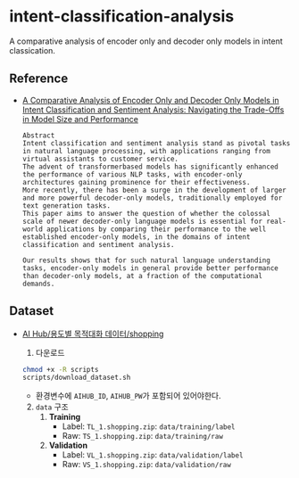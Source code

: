 # intent-classification-analysis

A comparative analysis of encoder only and decoder only models in intent classication.

## Reference

- [A Comparative Analysis of Encoder Only and Decoder Only Models in Intent Classification and Sentiment Analysis: Navigating the Trade-Offs in Model Size and Performance](https://www.researchgate.net/publication/377467915_A_Comparative_Analysis_of_Encoder_Only_and_Decoder_Only_Models_in_Intent_Classification_and_Sentiment_Analysis_Navigating_the_Trade-Offs_in_Model_Size_and_Performance)

  ```
  Abstract
  Intent classification and sentiment analysis stand as pivotal tasks in natural language processing, with applications ranging from virtual assistants to customer service.
  The advent of transformerbased models has significantly enhanced the performance of various NLP tasks, with encoder-only architectures gaining prominence for their effectiveness.
  More recently, there has been a surge in the development of larger and more powerful decoder-only models, traditionally employed for text generation tasks.
  This paper aims to answer the question of whether the colossal scale of newer decoder-only language models is essential for real-world applications by comparing their performance to the well established encoder-only models, in the domains of intent classification and sentiment analysis.

  Our results shows that for such natural language understanding tasks, encoder-only models in general provide better performance than decoder-only models, at a fraction of the computational demands.
  ```

## Dataset

- [AI Hub/용도별 목적대화 데이터/shopping](https://www.aihub.or.kr/aihubdata/data/view.do?currMenu=&topMenu=&aihubDataSe=data&dataSetSn=544)

  1. 다운로드

  ```bash
  chmod +x -R scripts
  scripts/download_dataset.sh
  ```

  - 환경변수에 `AIHUB_ID`, `AIHUB_PW`가 포함되어 있어야한다.

  2. `data` 구조
     1. **Training**
        - Label: `TL_1.shopping.zip`: `data/training/label`
        - Raw: `TS_1.shopping.zip`: `data/training/raw`
     2. **Validation**
        - Label: `VL_1.shopping.zip`: `data/validation/label`
        - Raw: `VS_1.shopping.zip`: `data/validation/raw`
